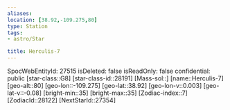 ```yaml
---
aliases: 
location: [38.92,-109.275,80]
type: Station
tags:
- astro/Star

title: Herculis-7
---
```

SpocWebEntityId: 27515
isDeleted: false
isReadOnly: false
confidential: public
[star-class::G8]
[star-class-id::28191]
[Mass-sol::]
[name::Herculis-7]
[geo-alt::80]
[geo-lon::-109.275]
[geo-lat::38.92]
[geo-lon-v::0.003]
[geo-lat-v::-0.08]
[bright-min::35]
[bright-max::35]
[Zodiac-index::7]
[ZodiacId::28122]
[NextStarId::27354]



